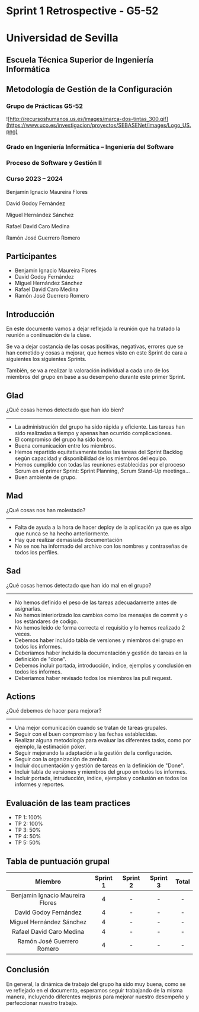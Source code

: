 # Sprint 1 Retrospective - G5-52

# Universidad de Sevilla   

## Escuela Técnica Superior de Ingeniería Informática

## **Metodología de Gestión de la Configuración**  

### **Grupo de Prácticas G5-52**
  

![http://recursoshumanos.us.es/images/marca-dos-tintas_300.gif](https://www.uco.es/investigacion/proyectos/SEBASENet/images/Logo_US.png)

### Grado en Ingeniería Informática – Ingeniería del Software 

### Proceso de Software y Gestión II

### Curso 2023 – 2024

Benjamín Ignacio Maureira Flores

David Godoy Fernández

Miguel Hernández Sánchez

Rafael David Caro Medina

Ramón José Guerrero Romero


## Participantes
- Benjamín Ignacio Maureira Flores
- David Godoy Fernández
- Miguel Hernández Sánchez
- Rafael David Caro Medina
- Ramón José Guerrero Romero

## Introducción
En este documento vamos a dejar reflejada la reunión que ha tratado la reunión a continuación de la clase.

Se va a dejar costancia de las cosas positivas, negativas, errores que se han cometido y cosas a mejorar, que hemos visto en este Sprint de cara a siguientes los siguientes Sprints.

También, se va a realizar la valoración individual a cada uno de los miembros del grupo en base a su desempeño durante este primer Sprint.


## Glad
¿Qué cosas hemos detectado que han ido bien?
___
- La administración del grupo ha sido rápida y eficiente. Las tareas han sido realizadas a tiempo y apenas han ocurrido complicaciones.
- El compromiso del grupo ha sido bueno.
- Buena comunicación entre los miembros.
- Hemos repartido equitativamente todas las tareas del Sprint Backlog según capacidad y disponibilidad de los miembros del equipo.
- Hemos cumplido con todas las reuniones establecidas por el proceso Scrum en el primer Sprint: Sprint Planning, Scrum Stand-Up meetings...
- Buen ambiente de grupo.

## Mad
¿Qué cosas nos han molestado?
___
- Falta de ayuda a la hora de hacer deploy de la aplicación ya que es algo que nunca se ha hecho anteriormente.
- Hay que realizar demasiada documentación
- No se nos ha informado del archivo con los nombres y contraseñas de todos los perfiles.
     

## Sad
¿Qué cosas hemos detectado que han ido mal en el grupo? 
___
- No hemos definido el peso de las tareas adecuadamente antes de asignarlas.
- No hemos interiorizado los cambios como los mensajes de commit y o los estándares de codigo.
- No hemos leido de forma correcta el requisitio y lo hemos realizado 2 veces.
- Debemos haber incluido tabla de versiones y miembros del grupo en todos los informes.
- Deberíamos haber incluido la documentación y gestión de tareas en la definición de "done".
- Debemos incluir portada, introducción, indice, ejemplos  y conclusión en todos los informes.
- Deberiamos haber revisado todos los miembros las pull request.
    
## Actions
¿Qué debemos de hacer para mejorar?
___
- Una mejor comunicación cuando se tratan de tareas grupales.
- Seguir con el buen compromiso y las fechas establecidas.
- Realizar alguna metodología para evaluar las diferentes tasks, como por ejemplo, la estimación póker.
- Seguir mejorando la adaptación a la gestión de la configuración.
- Seguir con la organización de zenhub.
- Incluir documentación y gestión de tareas en la definición de "Done".
- Incluir tabla de versiones y miembros del grupo en todos los informes.
- Incluir portada, intruducción, índice, ejemplos y conlusión en todos los informes y reportes.

## Evaluación de las team practices
- TP 1: 100%
- TP 2: 100%
- TP 3: 50%
- TP 4: 50%
- TP 5: 50%

## Tabla de puntuación grupal
| Miembro | Sprint 1 | Sprint 2 | Sprint 3 | Total  |
|:----------:|:-------------:|:----------:|:----------:|:----------:|
| Benjamín Ignacio Maureira Flores | 4 | - | - | - |
| David Godoy Fernández | 4 | - | - | - |
| Miguel Hernández Sánchez | 4 | - | - | - |
| Rafael David Caro Medina | 4 | - | - | - |
| Ramón José Guerrero Romero | 4 | - | - | - |


## Conclusión

En general, la dinámica de trabajo del grupo ha sido muy buena, como se ve reflejado en el documento, esperamos seguir trabajando de la misma manera, incluyendo diferentes mejoras para mejorar nuestro desempeño y perfeccionar nuestro trabajo.
